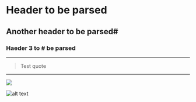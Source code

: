 # Header to be parsed

## Another header to be parsed#

### Haeder 3 to # be parsed

---

> Test quote

------------

  ![](https://images.news18.com/ibnlive/uploads/2021/12/spiderman-meme-16401651614x3.png)   

![alt text](https://images.news18.com/ibnlive/uploads/2021/12/spiderman-meme-16401651614x3.png)